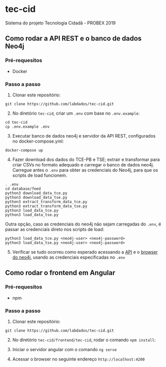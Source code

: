 # tec-cid

Sistema do projeto Tecnologia Cidadã - PROBEX 2019

## Como rodar a API REST e o banco de dados Neo4j

### Pré-requesitos

- Docker

### Passo a passo

1. Clonar este repositório:

```
git clone https://github.com/labdados/tec-cid.git
```

2. No diretório `tec-cid`, criar um `.env` com base no `.env.example`:

```
cd tec-cid
cp .env.example .env
```

3. Executar banco de dados neo4j e servidor da API REST, configurados no docker-compose.yml:
```
docker-compose up
```

4. Fazer download dos dados do TCE-PB e TSE; extrair e transformar para criar CSVs no formato adequado e carregar o banco de dados neo4j. Carregue antes o `.env` para obter as credenciais do Neo4j, para que os scripts de load funcionem.

```
. .env
cd database/feed
python3 download_data_tce.py
python3 download_data_tse.py
python3 extract_transform_data_tce.py
python3 extract_transform_data_tse.py
python3 load_data_tce.py
python3 load_data_tse.py
```

Outra opção, caso as credenciais do neo4j não sejam carregadas do `.env`, é passar as credenciais direto nos scripts de load:

```
python3 load_data_tce.py <neo4j-user> <neo4j-password>
python3 load_data_tse.py <neo4j-user> <neo4j-password>
```

5. Verificar se tudo ocorreu como esperado acessando a [API](http://localhost:5000/tec-cid/api/docs) e o [browser do neo4j](http://localhost:7474/browser), usando as credenciais especificadas no `.env`

## Como rodar o frontend em Angular

### Pré-requesitos

- npm

### Passo a passo

1. Clonar este repositório:

```
git clone https://github.com/labdados/tec-cid.git
```

2. No diretório `tec-cid/frontend/tec-cid`, rodar o comando `npm install`:

3. Iniciar o servidor angular com o comando `ng serve`

4. Acessar o browser no seguinte endereço `http://localhost:4200`